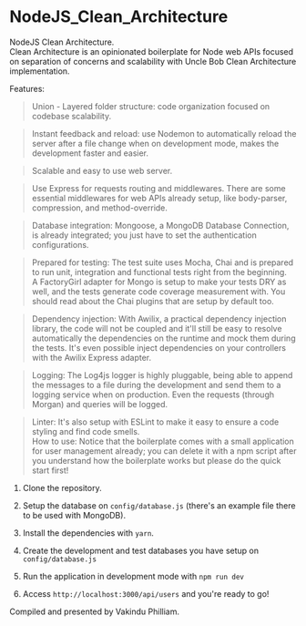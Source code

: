 # NodeJS_Clean_Architecture
NodeJS Clean Architecture.  
Clean Architecture is an opinionated boilerplate for Node web APIs focused on separation of concerns and scalability with Uncle Bob Clean Architecture implementation.  

Features:  

> Union - Layered folder structure: code organization focused on codebase scalability. 

> Instant feedback and reload: use Nodemon to automatically reload the server after a file change when on development mode, makes the development faster and easier. 

> Scalable and easy to use web server. 

> Use Express for requests routing and middlewares. There are some essential middlewares for web APIs already setup, like body-parser, compression, and method-override. 

> Database integration: Mongoose, a MongoDB Database Connection, is already integrated; you just have to set the authentication configurations. 

> Prepared for testing: The test suite uses Mocha, Chai and is prepared to run unit, integration and functional tests right from the beginning.  
A FactoryGirl adapter for Mongo is setup to make your tests DRY as well, and the tests generate code coverage measurement with. You should read about the Chai plugins that are setup by default too. 

> Dependency injection: With Awilix, a practical dependency injection library, the code will not be coupled and it'll still be easy to resolve automatically the dependencies on the runtime and mock them during the tests. It's even possible inject dependencies on your controllers with the Awilix Express adapter. 

>Logging: The Log4js logger is highly pluggable, being able to append the messages to a file during the development and send them to a logging service when on production. Even the requests (through Morgan) and queries will be logged. 

> Linter: It's also setup with ESLint to make it easy to ensure a code styling and find code smells.    
How to use: Notice that the boilerplate comes with a small application for user management already; you can delete it with a npm script after you understand how the boilerplate works but please do the quick start first!  

1. Clone the repository. 

2. Setup the database on `config/database.js` (there's an example file there to be used with MongoDB). 

3. Install the dependencies with `yarn`. 

4. Create the development and test databases you have setup on `config/database.js` 

5. Run the application in development mode with `npm run dev` 

6. Access `http://localhost:3000/api/users` and you're ready to go!  

Compiled and presented by Vakindu Philliam.

